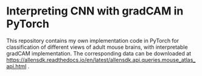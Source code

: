 # Interpreting CNN with gradCAM in PyTorch

This repository contains my own implementation code in PyTorch for classification of different views of adult mouse brains, with interpretable gradCAM implementation. The corresponding data can be downloaded at https://allensdk.readthedocs.io/en/latest/allensdk.api.queries.mouse_atlas_api.html .
